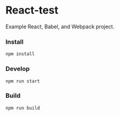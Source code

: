 React-test
====

Example React, Babel, and Webpack project.

### Install

    npm install


### Develop

    npm run start


### Build

    npm run build
